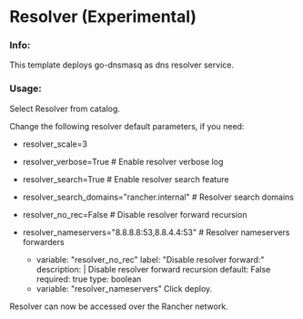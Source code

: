 # Resolver (Experimental)

### Info:

 This template deploys go-dnsmasq as dns resolver service.
 
 
### Usage:

 Select Resolver from catalog. 

 Change the following resolver default parameters, if you need:

- resolver_scale=3
- resolver_verbose=True 						# Enable resolver verbose log
- resolver_search=True 							# Enable resolver search feature
- resolver_search_domains="rancher.internal"	# Resolver search domains
- resolver_no_rec=False							# Disable resolver forward recursion
- resolver_nameservers="8.8.8.8:53,8.8.4.4:53"	# Resolver nameservers forwarders
 


    - variable: "resolver_no_rec"
      label: "Disable resolver forward:"
      description: |
        Disable resolver forward recursion
      default: False
      required: true
      type: boolean
    - variable: "resolver_nameservers"
 Click deploy.
 
 Resolver can now be accessed over the Rancher network. 

